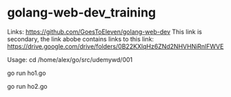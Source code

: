 # golang-web-dev_training

Links:
https://github.com/GoesToEleven/golang-web-dev
This link is secondary, the link abobe contains links to this link:
https://drive.google.com/drive/folders/0B22KXlqHz6ZNd2NHVHNiRnlFWVE

Usage:
cd /home/alex/go/src/udemywd/001

go run ho1.go

go run ho2.go


